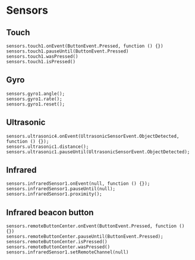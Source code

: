 # Sensors

## Touch

```cards
sensors.touch1.onEvent(ButtonEvent.Pressed, function () {})
sensors.touch1.pauseUntil(ButtonEvent.Pressed)
sensors.touch1.wasPressed()
sensors.touch1.isPressed()
```

## Gyro

```cards
sensors.gyro1.angle();
sensors.gyro1.rate();
sensors.gyro1.reset();
```

## Ultrasonic

```cards
sensors.ultrasonic4.onEvent(UltrasonicSensorEvent.ObjectDetected, function () {});
sensors.ultrasonic1.distance();
sensors.ultrasonic1.pauseUntil(UltrasonicSensorEvent.ObjectDetected);
```

## Infrared

```cards
sensors.infraredSensor1.onEvent(null, function () {});
sensors.infraredSensor1.pauseUntil(null);
sensors.infraredSensor1.proximity();

```

## Infrared beacon button

```cards
sensors.remoteButtonCenter.onEvent(ButtonEvent.Pressed, function () {})
sensors.remoteButtonCenter.pauseUntil(ButtonEvent.Pressed);
sensors.remoteButtonCenter.isPressed()
sensors.remoteButtonCenter.wasPressed()
sensors.infraredSensor1.setRemoteChannel(null)
```
